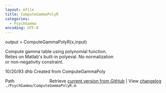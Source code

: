```yaml
---
layout: mfile
title: ComputeGammaPolyR
categories:
  - PsychGamma
encoding: UTF-8
---
```


output = ComputeGammaPolyR(x,input)  

Compute gamma table using polynomial function.  
Relies on Matlab's built-in polyeval.  No normalization  
or non-negativity constraint.  

10/20/93 dhb      Created from ComputeGammaPoly  


<div class="code_header" style="text-align:right;">
  <span style="float:left;">Path&nbsp;&nbsp;</span> <span class="counter">Retrieve <a href=
  "https://raw.github.com/Psychtoolbox-3/Psychtoolbox-3/beta/./PsychGamma/ComputeGammaPolyR.m">current version from GitHub</a> | View <a href=
  "https://github.com/Psychtoolbox-3/Psychtoolbox-3/commits/beta/./PsychGamma/ComputeGammaPolyR.m">changelog</a></span>
</div>
<div class="code">
  <code>./PsychGamma/ComputeGammaPolyR.m</code>
</div>
